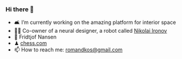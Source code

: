 ### Hi there 👋

- 🛋 I’m currently working on the amazing platform for interior space
- 👨‍🎨 Co-owner of a neural designer, a robot called [Nikolai Ironov](https://ironov.artlebedev.com/)
- 🔭 Fridtjof Nansen
- ♟ [chess.com](https://www.chess.com/member/romannkos)
- 📫 How to reach me: romandkos@gmail.com
